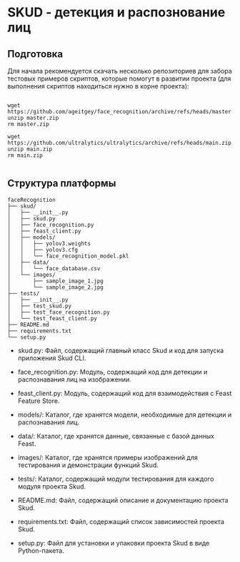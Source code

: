 # SKUD - детекция и распознование лиц

## Подготовка

Для начала рекомендуется скачать несколько репозиториев для забора тестовых примеров скриптов, которые помогут в 
развитии проекта (для выполнения скриптов находиться нужно в корне проекта):

```commandline

wget https://github.com/ageitgey/face_recognition/archive/refs/heads/master.zip
unzip master.zip
rm master.zip

wget https://github.com/ultralytics/ultralytics/archive/refs/heads/main.zip
unzip main.zip
rm main.zip


```

## Структура платформы 

```commandline
faceRecognition
├── skud/
│   ├── __init__.py
│   ├── skud.py
│   ├── face_recognition.py
│   ├── feast_client.py
│   ├── models/
│   │   ├── yolov3.weights
│   │   ├── yolov3.cfg
│   │   └── face_recognition_model.pkl
│   ├── data/
│   │   └── face_database.csv
│   └── images/
│       ├── sample_image_1.jpg
│       └── sample_image_2.jpg
├── tests/
│   ├── __init__.py
│   ├── test_skud.py
│   ├── test_face_recognition.py
│   └── test_feast_client.py
├── README.md
├── requirements.txt
└── setup.py

```


- skud.py: Файл, содержащий главный класс Skud и код для запуска приложения Skud CLI.

- face_recognition.py: Модуль, содержащий код для детекции и распознавания лиц на изображении.

- feast_client.py: Модуль, содержащий код для взаимодействия с Feast Feature Store.

- models/: Каталог, где хранятся модели, необходимые для детекции и распознавания лиц.

- data/: Каталог, где хранятся данные, связанные с базой данных Feast.

- images/: Каталог, где хранятся примеры изображений для тестирования и демонстрации функций Skud.

- tests/: Каталог, содержащий модули тестирования для каждого модуля проекта Skud.

- README.md: Файл, содержащий описание и документацию проекта Skud.

- requirements.txt: Файл, содержащий список зависимостей проекта Skud.

- setup.py: Файл для установки и упаковки проекта Skud в виде Python-пакета.